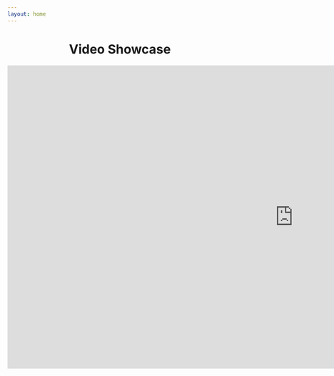 ```yaml
---
layout: home
---
```


<center> <h1>Video Showcase</h1> </center>

<center><iframe width="1280" height="680" src="https://www.youtube.com/embed/jP2rsLGFnfA" title="YouTube video player" frameborder="0" allow="accelerometer; autoplay; clipboard-write; encrypted-media; gyroscope; picture-in-picture" allowfullscreen></iframe></center>

